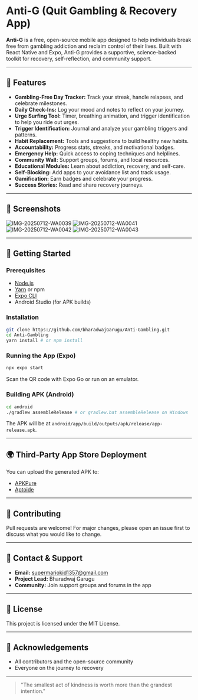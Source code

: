 # Anti-G (Quit Gambling & Recovery App)

**Anti-G** is a free, open-source mobile app designed to help individuals break free from gambling addiction and reclaim control of their lives. Built with React Native and Expo, Anti-G provides a supportive, science-backed toolkit for recovery, self-reflection, and community support.

---

## 🌟 Features

- **Gambling-Free Day Tracker:** Track your streak, handle relapses, and celebrate milestones.
- **Daily Check-Ins:** Log your mood and notes to reflect on your journey.
- **Urge Surfing Tool:** Timer, breathing animation, and trigger identification to help you ride out urges.
- **Trigger Identification:** Journal and analyze your gambling triggers and patterns.
- **Habit Replacement:** Tools and suggestions to build healthy new habits.
- **Accountability:** Progress stats, streaks, and motivational badges.
- **Emergency Help:** Quick access to coping techniques and helplines.
- **Community Wall:** Support groups, forums, and local resources.
- **Educational Modules:** Learn about addiction, recovery, and self-care.
- **Self-Blocking:** Add apps to your avoidance list and track usage.
- **Gamification:** Earn badges and celebrate your progress.
- **Success Stories:** Read and share recovery journeys.


---

## 📱 Screenshots
![IMG-20250712-WA0039](https://github.com/user-attachments/assets/8ba79d0c-9a77-4307-9518-7269bef915bf)
![IMG-20250712-WA0041](https://github.com/user-attachments/assets/f6366508-72ac-4b6d-814e-7e4d813f3e0a)
![IMG-20250712-WA0042](https://github.com/user-attachments/assets/5305e18d-da75-41b4-9356-16b2906f7831)
![IMG-20250712-WA0043](https://github.com/user-attachments/assets/864266b8-cd3f-457c-925c-38a8cbfbf5fa)

---

## 🚀 Getting Started

### Prerequisites
- [Node.js](https://nodejs.org/)
- [Yarn](https://yarnpkg.com/) or npm
- [Expo CLI](https://docs.expo.dev/get-started/installation/)
- Android Studio (for APK builds)

### Installation
```sh
git clone https://github.com/bharadwajGarugu/Anti-Gambling.git
cd Anti-Gambling
yarn install # or npm install
```

### Running the App (Expo)
```sh
npx expo start
```
Scan the QR code with Expo Go or run on an emulator.

### Building APK (Android)
```sh
cd android
./gradlew assembleRelease # or gradlew.bat assembleRelease on Windows
```
The APK will be at `android/app/build/outputs/apk/release/app-release.apk`.

---

## 🌍 Third-Party App Store Deployment
You can upload the generated APK to:
- [APKPure](https://apkpure.com/)
- [Aptoide](https://www.aptoide.com/)

---

## 🤝 Contributing
Pull requests are welcome! For major changes, please open an issue first to discuss what you would like to change.

---

## 📧 Contact & Support
- **Email:** supermariokid1357@gmail.com
- **Project Lead:** Bharadwaj Garugu
- **Community:** Join support groups and forums in the app

---

## 📜 License
This project is licensed under the MIT License.

---

## 🙏 Acknowledgements
- All contributors and the open-source community
- Everyone on the journey to recovery

---

> "The smallest act of kindness is worth more than the grandest intention." 
